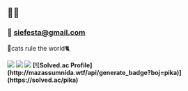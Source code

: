 ## 👋👋

### 📧 siefesta@gmail.com

🌟cats rule the world🐈   
 
<!-- ⚡ About Tools ⚡ -->
<img src="https://img.shields.io/badge/-swift-FA7343?style=flat-square&logo=Swift&logoColor=white"/>
<b><b><b><img src="https://img.shields.io/badge/-Kotlin-0095D5?style=flat-square&logo=Kotlin&logoColor=white"/>
<b><b><b><img src="https://img.shields.io/badge/-Java-007396?style=flat-square&logo=Java&logoColor=white"/>
<!-- BOJ Profile -->
[![Solved.ac Profile](http://mazassumnida.wtf/api/generate_badge?boj=pika)](https://solved.ac/pika)

<!--
**siefesta/siefesta** is a ✨ _special_ ✨ repository because its `README.md` (this file) appears on your GitHub profile.

<img src="https://img.shields.io/badge/-MySQL-4479A1?style=flat-square&logo=MySQL&logoColor=white"/> 
<img src="https://img.shields.io/badge/-MariaDB-003545?style=flat-square&logo=MariaDB&logoColor=white"/> 

Here are some ideas to get you started:

- 🔭 I’m currently working on ...
- 🌱 I’m currently learning ...
- 👯 I’m looking to collaborate on ...
- 🤔 I’m looking for help with ...
- 💬 Ask me about ...
- 📫 How to reach me: ...
- 😄 Pronouns: ...
- ⚡ Fun fact: ...
-->
